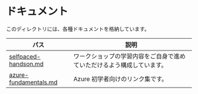 # ドキュメント

このディレクトリには、各種ドキュメントを格納しています。

| パス | 説明 |
|----|----|
| [selfpaced-handson.md](./selfpaced-handson.md) | ワークショップの学習内容をご自身で進めていただけるよう構成しています。 |
| [azure-fundamentals.md](./azure-fundamentals.md) | Azure 初学者向けのリンク集です。 |
